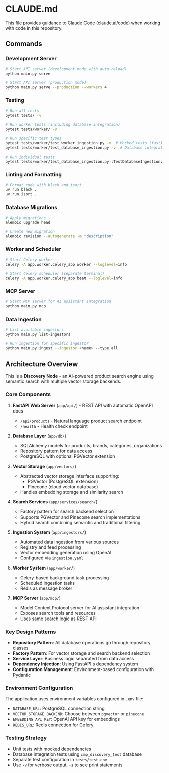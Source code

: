 # CLAUDE.md

This file provides guidance to Claude Code (claude.ai/code) when working with code in this repository.

## Commands

### Development Server
```bash
# Start API server (development mode with auto-reload)
python main.py serve

# Start API server (production mode)
python main.py serve --production --workers 4
```

### Testing
```bash
# Run all tests
pytest tests/ -v

# Run worker tests (including database integration)
pytest tests/worker/ -v

# Run specific test types
pytest tests/worker/test_worker_ingestion.py -v  # Mocked tests (fast)
pytest tests/worker/test_database_ingestion.py -v  # Database integration tests

# Run individual tests
pytest tests/worker/test_database_ingestion.py::TestDatabaseIngestion::test_ingest_registry_to_database -v -s
```

### Linting and Formatting
```bash
# Format code with black and isort
uv run black .
uv run isort .
```

### Database Migrations
```bash
# Apply migrations
alembic upgrade head

# Create new migration
alembic revision --autogenerate -m "description"
```

### Worker and Scheduler
```bash
# Start Celery worker
celery -A app.worker.celery_app worker --loglevel=info

# Start Celery scheduler (separate terminal)
celery -A app.worker.celery_app beat --loglevel=info
```

### MCP Server
```bash
# Start MCP server for AI assistant integration
python main.py mcp
```

### Data Ingestion
```bash
# List available ingestors
python main.py list-ingestors

# Run ingestion for specific ingestor
python main.py ingest --ingestor <name> --type all
```

## Architecture Overview

This is a **Discovery Node** - an AI-powered product search engine using semantic search with multiple vector storage backends.

### Core Components

1. **FastAPI Web Server** (`app/api/`) - REST API with automatic OpenAPI docs
   - `/api/products` - Natural language product search endpoint
   - `/health` - Health check endpoint

2. **Database Layer** (`app/db/`)
   - SQLAlchemy models for products, brands, categories, organizations
   - Repository pattern for data access
   - PostgreSQL with optional PGVector extension

3. **Vector Storage** (`app/vectors/`)
   - Abstracted vector storage interface supporting:
     - PGVector (PostgreSQL extension)
     - Pinecone (cloud vector database)
   - Handles embedding storage and similarity search

4. **Search Services** (`app/services/search/`)
   - Factory pattern for search backend selection
   - Supports PGVector and Pinecone search implementations
   - Hybrid search combining semantic and traditional filtering

5. **Ingestion System** (`app/ingestors/`)
   - Automated data ingestion from various sources
   - Registry and feed processing
   - Vector embedding generation using OpenAI
   - Configured via `ingestion.yaml`

6. **Worker System** (`app/worker/`)
   - Celery-based background task processing
   - Scheduled ingestion tasks
   - Redis as message broker

7. **MCP Server** (`app/mcp/`)
   - Model Context Protocol server for AI assistant integration
   - Exposes search tools and resources
   - Uses same search logic as REST API

### Key Design Patterns

- **Repository Pattern**: All database operations go through repository classes
- **Factory Pattern**: For vector storage and search backend selection
- **Service Layer**: Business logic separated from data access
- **Dependency Injection**: Using FastAPI's dependency system
- **Configuration Management**: Environment-based configuration with Pydantic

### Environment Configuration

The application uses environment variables configured in `.env` file:
- `DATABASE_URL`: PostgreSQL connection string
- `VECTOR_STORAGE_BACKEND`: Choose between `pgvector` or `pinecone`
- `EMBEDDING_API_KEY`: OpenAI API key for embeddings
- `REDIS_URL`: Redis connection for Celery

### Testing Strategy

- Unit tests with mocked dependencies
- Database integration tests using `cmp_discovery_test` database
- Separate test configuration in `tests/test.env`
- Use `-v` for verbose output, `-s` to see print statements